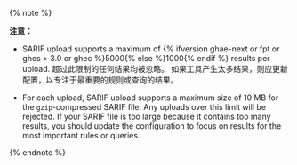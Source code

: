{% note %}

**注意：**
- SARIF upload supports a maximum of {% ifversion ghae-next or fpt or ghes > 3.0 or ghec %}5000{% else %}1000{% endif %} results per upload. 超过此限制的任何结果均被忽略。 如果工具产生太多结果，则应更新配置，以专注于最重要的规则或查询的结果。

 - For each upload, SARIF upload supports a maximum size of 10 MB for the `gzip`-compressed SARIF file. Any uploads over this limit will be rejected. If your SARIF file is too large because it contains too many results, you should update the configuration to focus on results for the most important rules or queries.

{% endnote %}
